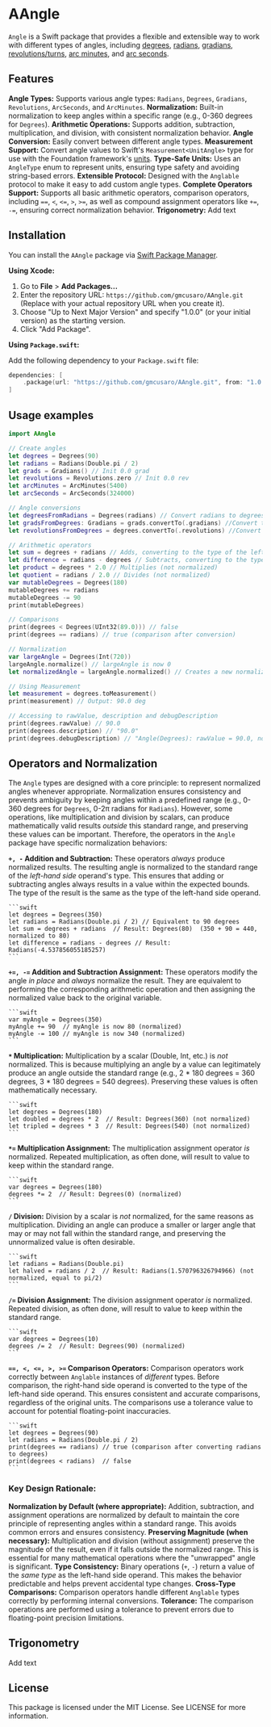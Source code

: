 # AAngle

`Angle` is a Swift package that provides a flexible and extensible way to work with different types of angles, including [degrees](https://en.wikipedia.org/wiki/Degree_(angle)), [radians](https://en.wikipedia.org/wiki/Radian), [gradians](https://en.wikipedia.org/wiki/Gradian), [revolutions/turns](https://en.wikipedia.org/wiki/Turn_(angle)), [arc minutes](https://en.wikipedia.org/wiki/Minute_and_second_of_arc), and [arc seconds](https://en.wikipedia.org/wiki/Minute_and_second_of_arc).

## Features

**Angle Types:** Supports various angle types: `Radians`, `Degrees`, `Gradians`, `Revolutions`, `ArcSeconds`, and `ArcMinutes`.
**Normalization:** Built-in normalization to keep angles within a specific range (e.g., 0-360 degrees for `Degrees`).
**Arithmetic Operations:** Supports addition, subtraction, multiplication, and division, with consistent normalization behavior.
**Angle Conversion:** Easily convert between different angle types.
**Measurement Support:** Convert angle values to Swift's `Measurement<UnitAngle>` type for use with the Foundation framework's [units](https://developer.apple.com/documentation/foundation/unitangle).
**Type-Safe Units:** Uses an `AngleType` enum to represent units, ensuring type safety and avoiding string-based errors.
**Extensible Protocol:** Designed with the `Anglable` protocol to make it easy to add custom angle types.
**Complete Operators Support:** Supports all basic arithmetic operators, comparison operators, including `==`, `<`, `<=`, `>`, `>=`, as well as compound assignment operators like `+=`, `-=`, ensuring correct normalization behavior.
**Trigonometry:** Add text

## Installation

You can install the `AAngle` package via [Swift Package Manager](https://www.swift.org/documentation/package-manager/).

**Using Xcode:**

1.  Go to **File** > **Add Packages...**
2.  Enter the repository URL: `https://github.com/gmcusaro/AAngle.git` (Replace with your actual repository URL when you create it).
3.  Choose "Up to Next Major Version" and specify "1.0.0" (or your initial version) as the starting version.
4.  Click "Add Package".

**Using `Package.swift`:**

Add the following dependency to your `Package.swift` file:

```swift
dependencies: [
    .package(url: "https://github.com/gmcusaro/AAngle.git", from: "1.0.0")
]
```

## Usage examples

```swift
import AAngle

// Create angles
let degrees = Degrees(90)
let radians = Radians(Double.pi / 2)
let grads = Gradians() // Init 0.0 grad
let revolutions = Revolutions.zero // Init 0.0 rev
let arcMinutes = ArcMinutes(5400)
let arcSeconds = ArcSeconds(324000)

// Angle conversions
let degreesFromRadians = Degrees(radians) // Convert radians to degrees
let gradsFromDegrees: Gradians = grads.convertTo(.gradians) //Convert to gradians and assign the new angle value to Gradians type.
let revolutionsFromDegrees = degrees.convertTo(.revolutions) //Convert to any Anglable type

// Arithmetic operators
let sum = degrees + radians // Adds, converting to the type of the left-hand side (Degrees)
let difference = radians - degrees // Subtracts, converting to the type of the left-hand side (Radians)
let product = degrees * 2.0 // Multiplies (not normalized)
let quotient = radians / 2.0 // Divides (not normalized)
var mutableDegrees = Degrees(180)
mutableDegrees += radians
mutableDegrees -= 90
print(mutableDegrees)

// Comparisons
print(degrees < Degrees(UInt32(89.0))) // false
print(degrees == radians) // true (comparison after conversion)

// Normalization
var largeAngle = Degrees(Int(720))
largeAngle.normalize() // largeAngle is now 0
let normalizedAngle = largeAngle.normalized() // Creates a new normalized instance.

// Using Measurement
let measurement = degrees.toMeasurement()
print(measurement) // Output: 90.0 deg

// Accessing to rawValue, description and debugDescription
print(degrees.rawValue) // 90.0
print(degrees.description) // "90.0"
print(degrees.debugDescription) // "Angle(Degrees): rawValue = 90.0, normalized = 90.0"
```

## Operators and Normalization

The `Angle` types are designed with a core principle: to represent normalized angles whenever appropriate.  Normalization ensures consistency and prevents ambiguity by keeping angles within a predefined range (e.g., 0-360 degrees for `Degrees`, 0-2π radians for `Radians`).  However, some operations, like multiplication and division by scalars, can produce mathematically valid results *outside* this standard range, and preserving these values can be important.  Therefore, the operators in the `Angle` package have specific normalization behaviors:

**`+, -` Addition and Subtraction:**  These operators *always* produce normalized results. The resulting angle is normalized to the standard range of the *left-hand side* operand's type.  This ensures that adding or subtracting angles always results in a value within the expected bounds.  The type of the result is the same as the type of the left-hand side operand.

    ```swift
    let degrees = Degrees(350)
    let radians = Radians(Double.pi / 2) // Equivalent to 90 degrees
    let sum = degrees + radians  // Result: Degrees(80)  (350 + 90 = 440, normalized to 80)
    let difference = radians - degrees // Result: Radians(-4.537856055185257)
    ```

**`+=, -=` Addition and Subtraction Assignment:**  These operators modify the angle *in place* and *always* normalize the result.  They are equivalent to performing the corresponding arithmetic operation and then assigning the normalized value back to the original variable.

    ```swift
    var myAngle = Degrees(350)
    myAngle += 90  // myAngle is now 80 (normalized)
    myAngle -= 100 // myAngle is now 340 (normalized)
    ```

**`*` Multiplication:**  Multiplication by a scalar (Double, Int, etc.) is *not* normalized.  This is because multiplying an angle by a value can legitimately produce an angle outside the standard range (e.g., 2 * 180 degrees = 360 degrees, 3 * 180 degrees = 540 degrees).  Preserving these values is often mathematically necessary.

    ```swift
    let degrees = Degrees(180)
    let doubled = degrees * 2  // Result: Degrees(360) (not normalized)
    let tripled = degrees * 3  // Result: Degrees(540) (not normalized)
    ```

**`*=` Multiplication Assignment:** The multiplication assignment operator *is* normalized. Repeated multiplication, as often done, will result to value to keep within the standard range.

    ```swift
    var degrees = Degrees(180)
    degrees *= 2  // Result: Degrees(0) (normalized)
    ```

**`/` Division:**  Division by a scalar is *not* normalized, for the same reasons as multiplication.  Dividing an angle can produce a smaller or larger angle that may or may not fall within the standard range, and preserving the unnormalized value is often desirable.

    ```swift
    let radians = Radians(Double.pi)
    let halved = radians / 2  // Result: Radians(1.570796326794966) (not normalized, equal to pi/2)
    ```

**`/=` Division Assignment:** The division assignment operator *is* normalized. Repeated division, as often done, will result to value to keep within the standard range.

    ```swift
    var degrees = Degrees(10)
    degrees /= 2  // Result: Degrees(90) (normalized)
    ```

**`==, <, <=, >, >=` Comparison Operators:**  Comparison operators work correctly between `Anglable` instances of *different* types.  Before comparison, the right-hand side operand is converted to the type of the left-hand side operand.  This ensures consistent and accurate comparisons, regardless of the original units. The comparisons use a tolerance value to account for potential floating-point inaccuracies.

    ```swift
    let degrees = Degrees(90)
    let radians = Radians(Double.pi / 2)
    print(degrees == radians) // true (comparison after converting radians to degrees)
    print(degrees < radians)  // false
    ```

### Key Design Rationale:

**Normalization by Default (where appropriate):** Addition, subtraction, and assignment operations are normalized by default to maintain the core principle of representing angles within a standard range. This avoids common errors and ensures consistency.
**Preserving Magnitude (when necessary):**  Multiplication and division (without assignment) preserve the magnitude of the result, even if it falls outside the normalized range. This is essential for many mathematical operations where the "unwrapped" angle is significant.
**Type Consistency:**  Binary operations (`+`, `-`) return a value of the *same type* as the left-hand side operand. This makes the behavior predictable and helps prevent accidental type changes.
**Cross-Type Comparisons:** Comparison operators handle different `Anglable` types correctly by performing internal conversions.
**Tolerance:** The comparison operations are performed using a tolerance to prevent errors due to floating-point precision limitations.


## Trigonometry

Add text

## License

This package is licensed under the MIT License. See LICENSE for more information.
